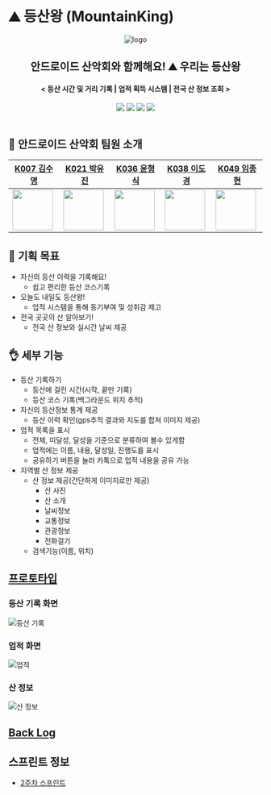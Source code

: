 # :mountain: 등산왕 (MountainKing)
<div align="center">

![logo](https://user-images.githubusercontent.com/54741149/141728118-696e172d-d3ab-4e9c-bbc1-326b12a58bf0.png)
  <h2>안드로이드 산악회와 함께해요! ⛰️ 우리는 등산왕</h2>
  <h4> < 등산 시간 및 거리 기록 | 업적 획득 시스템 | 전국 산 정보 조회 > </h3>
  <img src="https://img.shields.io/github/issues/boostcampwm-2021/Android09-MountainKing"/>
  <img src="https://img.shields.io/github/issues-closed/boostcampwm-2021/Android09-MountainKing"/>
  <img src="https://img.shields.io/github/commit-activity/w/boostcampwm-2021/Android09-MountainKing">
  <img src="https://img.shields.io/github/last-commit/boostcampwm-2021/Android09-MountainKing">
  <br><br>
</div>

## :raised_hands: 안드로이드 산악회 팀원 소개
|[K007 김수명](https://github.com/lifespank)|[K021 박유진](https://github.com/evyooo)|[K036 윤형식](https://github.com/puhahaha3000)|[K038 이도경](https://github.com/dokyeonglee)|[K049 임종현](https://github.com/JongDO-android)|
|------|---|---|---|------|
|<img src="https://github.com/lifespank.png" width="80"> |<img src="https://github.com/evyooo.png" width="80">|<img src="https://github.com/puhahaha3000.png" width="80">|<img src="https://github.com/dokyeonglee.png" width="80">|<img src="https://github.com/JongDO-android.png" width="80">|

## :information_desk_person: 기획 목표
- 자신의 등산 이력을 기록해요!
    - 쉽고 편리한 등산 코스기록
- 오늘도 내일도 등산왕!
    - 업적 시스템을 통해 동기부여 및 성취감 제고
- 전국 곳곳의 산 알아보기!
    - 전국 산 정보와 실시간 날씨 제공


## :ok_hand: 세부 기능
- 등산 기록하기
    - 등산에 걸린 시간(시작, 끝만 기록)
    - 등산 코스 기록(백그라운드 위치 추적)
- 자신의 등산정보 통계 제공
    - 등산 이력 확인(gps추적 결과와 지도를 합쳐 이미지 제공)
- 업적 목록을 표시
    - 전체, 미달성, 달성을 기준으로 분류하여 볼수 있게함
    - 업적에는 이름, 내용, 달성일, 진행도를 표시
    - 공유하기 버튼을 눌러 카톡으로 업적 내용을 공유 가능
- 지역별 산 정보 제공
    - 산 정보 제공(간단하게 이미지로만 제공)
        - 산 사진
        - 산 소개
        - 날씨정보
        - 교통정보
        - 관광정보
        - 전화걸기
    - 검색기능(이름, 위치)


## [프로토타입](https://www.figma.com/proto/QV7K6OTle8wdLX7Zsvz3Y2/%EC%95%B1?node-id=6%3A10&scaling=scale-down&page-id=0%3A1)
### 등산 기록 화면
![등산 기록](https://user-images.githubusercontent.com/63493474/139203193-60ee7702-aade-4c0f-847d-771ac00ed6a7.PNG)

### 업적 화면
![업적](https://user-images.githubusercontent.com/63493474/139203234-e308ea72-8c73-4379-978b-e1721e448a6f.PNG)

### 산 정보
![산 정보](https://user-images.githubusercontent.com/63493474/139203269-423820fd-f04a-45a9-84da-b86ed4b20ed0.PNG)

## [Back Log](https://docs.google.com/spreadsheets/d/1qkqVNUe4wu5wITSt38hPptGilZvWjReoT-aOTzjKwCA/edit#gid=1890013602)

## 스프린트 정보
 - [2주차 스프린트](https://github.com/boostcampwm-2021/Android09-MountainKing/wiki/2%EC%A3%BC%EC%B0%A8-%EC%8A%A4%ED%94%84%EB%A6%B0%ED%8A%B8)

